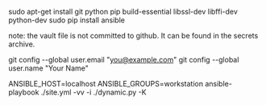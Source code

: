 
sudo apt-get install git python pip build-essential libssl-dev libffi-dev python-dev
sudo pip install ansible 

note: the vault file is not committed to github. It can be found in the secrets archive.

  git config --global user.email "you@example.com"
    git config --global user.name "Your Name"


ANSIBLE_HOST=localhost ANSIBLE_GROUPS=workstation ansible-playbook ./site.yml -vv -i ./dynamic.py -K


